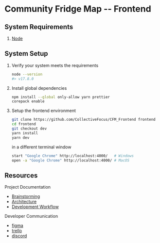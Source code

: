 # Community Fridge Map -- Frontend

## System Requirements

1. [Node](https://nodejs.org/en/)

## System Setup

1. Verify your system meets the requirements

   ```bash
   node --version
   #> v17.8.0
   ```

1. Install global dependencies

   ```bash
   npm install --global only-allow yarn prettier
   corepack enable
   ```

1. Setup the frontend environment

   ```bash
   git clone https://github.com/CollectiveFocus/CFM_Frontend frontend
   cd frontend
   git checkout dev
   yarn install
   yarn dev
   ```

   in a different terminal window

   ```bash
   start "Google Chrome" http://localhost:4000/   # Windows
   open -a "Google Chrome" http://localhost:4000/ # MacOS
   ```

## Resources

Project Documentation

- [Brainstorming](https://docs.google.com/document/d/1FYClUD16KUY42_p93rZFHN-iyp94RU0Rtw517vj2jXs/edit)
- [Architecture](https://docs.google.com/document/d/1yZVGAxVn4CEZyyce_Zuha3oYOOU8ey7ArBvLbm7l4bw/edit)
- [Development Workflow](https://docs.google.com/document/d/1m9Xqo4QUVEBjMD7sMjxSHa3CxxjvrHppwc0nrdWCAAc/edit)

Developer Communication

- [figma](https://www.figma.com/file/OL6J4By9EByk47n2JBx16D/NYC-FRIDGE?node-id=80%3A948)
- [trello](https://trello.com/b/UhEoUpnD/community-fridge-map-dev)
- [discord](https://discord.com/channels/955884900655972463/955884900655972468)
